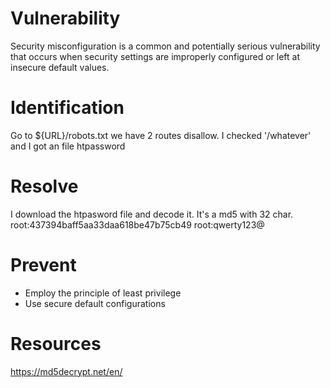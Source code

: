 # Vulnerability

Security misconfiguration is a common and potentially serious vulnerability that occurs when security settings are improperly configured or left at insecure default values.

# Identification

Go to ${URL}/robots.txt
we have 2 routes disallow. I checked '/whatever' and I got an file htpassword

# Resolve

I download the htpasword file and decode it.
It's a md5 with 32 char.
root:437394baff5aa33daa618be47b75cb49
root:qwerty123@

# Prevent

- Employ the principle of least privilege
- Use secure default configurations

# Resources

https://md5decrypt.net/en/
